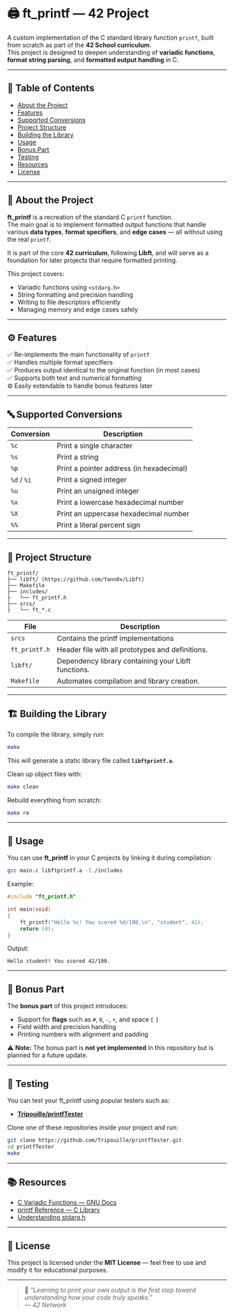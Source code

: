 # 🖨️ ft_printf — 42 Project

A custom implementation of the C standard library function `printf`, built from scratch as part of the **42 School curriculum**.  
This project is designed to deepen understanding of **variadic functions**, **format string parsing**, and **formatted output handling** in C.

---

## 📘 Table of Contents
- [About the Project](#-about-the-project)
- [Features](#-features)
- [Supported Conversions](#-supported-conversions)
- [Project Structure](#-project-structure)
- [Building the Library](#-building-the-library)
- [Usage](#-usage)
- [Bonus Part](#-bonus-part)
- [Testing](#-testing)
- [Resources](#-resources)
- [License](#-license)

---

## 📖 About the Project

**ft_printf** is a recreation of the standard C `printf` function.  
The main goal is to implement formatted output functions that handle various **data types**, **format specifiers**, and **edge cases** — all without using the real `printf`.

It is part of the core **42 curriculum**, following **Libft**, and will serve as a foundation for later projects that require formatted printing.

This project covers:
- Variadic functions using `<stdarg.h>`
- String formatting and precision handling
- Writing to file descriptors efficiently
- Managing memory and edge cases safely

---

## ⚙️ Features

✅ Re-implements the main functionality of `printf`  
✅ Handles multiple format specifiers  
✅ Produces output identical to the original function (in most cases)  
✅ Supports both text and numerical formatting  
⚙️ Easily extendable to handle bonus features later

---

## 🔤 Supported Conversions

| Conversion | Description |
|-------------|--------------|
| `%c` | Print a single character |
| `%s` | Print a string |
| `%p` | Print a pointer address (in hexadecimal) |
| `%d` / `%i` | Print a signed integer |
| `%u` | Print an unsigned integer |
| `%x` | Print a lowercase hexadecimal number |
| `%X` | Print an uppercase hexadecimal number |
| `%%` | Print a literal percent sign |

---

## 🧱 Project Structure

```
ft_printf/
├── libft/ (https://github.com/Yann0x/Libft)
├── Makefile
├── includes/
├   └── ft_printf.h
├── srcs/
├   └── ft_*.c
```

| File | Description |
|------|--------------|
| `srcs` | Contains the printf implementations
| `ft_printf.h` | Header file with all prototypes and definitions. |
| `libft/` | Dependency library containing your Libft functions. |
| `Makefile` | Automates compilation and library creation. |

---

## 🏗️ Building the Library

To compile the library, simply run:

```bash
make
```

This will generate a static library file called **`libftprintf.a`**.

Clean up object files with:

```bash
make clean
```

Rebuild everything from scratch:

```bash
make re
```

---

## 🚀 Usage

You can use **ft_printf** in your C projects by linking it during compilation:

```bash
gcc main.c libftprintf.a -I./includes
```

Example:

```c
#include "ft_printf.h"

int main(void)
{
    ft_printf("Hello %s! You scored %d/100.\n", "student", 42);
    return (0);
}
```

Output:
```
Hello student! You scored 42/100.
```

---

## 🌟 Bonus Part

The **bonus part** of this project introduces:
- Support for **flags** such as `#`, `0`, `-`, `+`, and space (` `)
- Field width and precision handling
- Printing numbers with alignment and padding

⚠️ **Note:** The bonus part is **not yet implemented** in this repository but is planned for a future update.

---

## 🧪 Testing

You can test your ft_printf using popular testers such as:
- [**Tripouille/printfTester**](https://github.com/Tripouille/printfTester)

Clone one of these repositories inside your project and run:

```bash
git clone https://github.com/Tripouille/printfTester.git
cd printfTester
make
```

---

## 📚 Resources

- [C Variadic Functions — GNU Docs](https://www.gnu.org/software/libc/manual/html_node/Variadic-Functions.html)
- [printf Reference — C Library](https://cplusplus.com/reference/cstdio/printf/)
- [Understanding stdarg.h](https://en.cppreference.com/w/c/variadic)

---

## 🪪 License

This project is licensed under the **MIT License** — feel free to use and modify it for educational purposes.

---

> 💬 _"Learning to print your own output is the first step toward understanding how your code truly speaks."_  
> — _42 Network_
